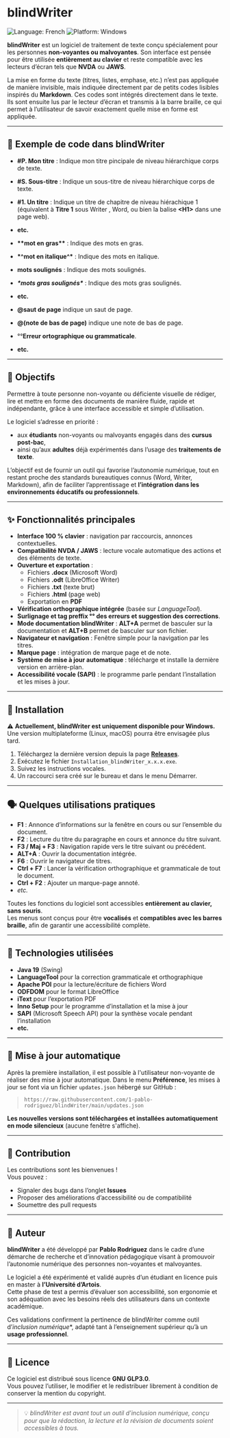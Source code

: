 # blindWriter

![Language: French](https://img.shields.io/badge/lang-French-blue?style=flat-square&logo=google-translate)
![Platform: Windows](https://img.shields.io/badge/platform-Windows-lightgrey?style=flat-square&logo=windows)

**blindWriter** est un logiciel de traitement de texte conçu spécialement pour les personnes **non-voyantes ou malvoyantes**.
Son interface est pensée pour être utilisée **entièrement au clavier** et reste compatible avec les lecteurs d’écran tels que **NVDA** ou **JAWS**.

La mise en forme du texte (titres, listes, emphase, etc.) n’est pas appliquée de manière invisible, mais indiquée directement par de petits codes lisibles inspirés du **Markdown**.
Ces codes sont intégrés directement dans le texte. Ils sont ensuite lus par le lecteur d’écran et transmis à la barre braille, ce qui permet à l’utilisateur de savoir exactement quelle mise en forme est appliquée.

---

## 📌 Exemple de code dans blindWriter

- **#P. Mon titre** : Indique mon titre pincipale de niveau hiérarchique corps de texte.
- **#S. Sous-titre** : Indique un sous-titre  de niveau hiérarchique corps de texte.
- **#1. Un titre** : Indique un titre de chapitre de niveau hiérachique 1 (équivalent à **Titre 1** sous Writer , Word, ou bien la balise **\<H1\>** dans une page web).
- **etc.**

- **\*\*mot en gras\*\*** : Indique des mots en gras.
- **\*^mot en italique^\*** : Indique des mots en italique.
- **__mots soulignés__** : Indique des mots soulignés.
- **_\*mots gras soulignés\*_** : Indique des mots gras soulignés.
- **etc.**

- **@saut de page** indique un saut de page.
- **@(note de bas de page)** indique une note de bas de page.
- °°**Erreur ortographique ou grammaticale**.
- **etc.**

---

## 🎯 Objectifs

Permettre à toute personne non-voyante ou déficiente visuelle de rédiger, lire et mettre en forme des documents de manière fluide, rapide et indépendante, grâce à une interface accessible et simple d’utilisation.

Le logiciel s’adresse en priorité :

- aux **étudiants** non-voyants ou malvoyants engagés dans des **cursus post-bac**,
- ainsi qu’aux **adultes** déjà expérimentés dans l’usage des **traitements de texte**.

L’objectif est de fournir un outil qui favorise l’autonomie numérique, tout en restant proche des standards bureautiques connus (Word, Writer, Markdown), afin de faciliter l’apprentissage et **l’intégration dans les environnements éducatifs ou professionnels**.

---

## ✨ Fonctionnalités principales

- **Interface 100 % clavier** : navigation par raccourcis, annonces contextuelles.  
- **Compatibilité NVDA / JAWS** : lecture vocale automatique des actions et des éléments de texte.  
- **Ouverture et exportation** :
  - Fichiers **.docx** (Microsoft Word)
  - Fichiers **.odt** (LibreOffice Writer)
  - Fichiers **.txt** (texte brut)
  - Fichiers  **.html** (page web)
  - Exportation en **PDF**
- **Vérification orthographique intégrée** (basée sur *LanguageTool*).  
- **Surlignage et tag preffix °° des erreurs et suggestion des corrections**.  
- **Mode documentation blindWriter** : **ALT+A** permet de basculer sur la documentation et **ALT+B** permet de basculer sur son fichier.
- **Navigateur et navigation** : Fenêtre simple pour la navigation par les titres.
- **Marque page** : intégration de marque page et de note.
- **Système de mise à jour automatique** : télécharge et installe la dernière version en arrière-plan.  
- **Accessibilité vocale (SAPI)** : le programme parle pendant l’installation et les mises à jour.  

---

## 🧩 Installation
⚠️ **Actuellement, blindWriter est uniquement disponible pour Windows.**  
Une version multiplateforme (Linux, macOS) pourra être envisagée plus tard.

1. Téléchargez la dernière version depuis la page [**Releases**](https://github.com/1-pablo-rodriguez/blindWriter/releases).  
2. Exécutez le fichier `Installation_blindWriter_x.x.x.exe`.  
3. Suivez les instructions vocales.  
4. Un raccourci sera créé sur le bureau et dans le menu Démarrer.

---

## 🗣️ Quelques utilisations pratiques

- **F1** : Annonce d’informations sur la fenêtre en cours ou sur l’ensemble du document.  
- **F2** : Lecture du titre du paragraphe en cours et annonce du titre suivant.  
- **F3 / Maj + F3** : Navigation rapide vers le titre suivant ou précédent.  
- **ALT+A** : Ouvrir la documentation intégrée.  
- **F6** : Ouvrir le navigateur de titres.  
- **Ctrl + F7** : Lancer la vérification orthographique et grammaticale de tout le document.  
- **Ctrl + F2** : Ajouter un marque-page annoté.  
- *etc.*  

Toutes les fonctions du logiciel sont accessibles **entièrement au clavier, sans souris**.  
Les menus sont conçus pour être **vocalisés** et **compatibles avec les barres braille**, afin de garantir une accessibilité complète.

---

## 🧱 Technologies utilisées

- **Java 19** (Swing)  
- **LanguageTool** pour la correction grammaticale et orthographique  
- **Apache POI** pour la lecture/écriture de fichiers Word  
- **ODFDOM** pour le format LibreOffice  
- **iText** pour l’exportation PDF  
- **Inno Setup** pour le programme d’installation et la mise à jour  
- **SAPI** (Microsoft Speech API) pour la synthèse vocale pendant l’installation
- **etc.**

---

## 🔄 Mise à jour automatique

Après la première installation, il est possible à l'utilisateur non-voyante de réaliser des mise à jour automatique.
Dans le menu **Préférence**, les mises à jour se font via un fichier `updates.json` hébergé sur GitHub :  
> `https://raw.githubusercontent.com/1-pablo-rodriguez/blindWriter/main/updates.json`

**Les nouvelles versions sont téléchargées et installées automatiquement en mode silencieux** (aucune fenêtre s'affiche).

---

## 💬 Contribution

Les contributions sont les bienvenues !  
Vous pouvez :
- Signaler des bugs dans l’onglet **Issues**
- Proposer des améliorations d’accessibilité ou de compatibilité
- Soumettre des pull requests

---

## 👤 Auteur

**blindWriter** a été développé par **Pablo Rodriguez** dans le cadre d’une démarche de recherche et d’innovation pédagogique visant à promouvoir l’autonomie numérique des personnes non-voyantes et malvoyantes.  

Le logiciel a été expérimenté et validé auprès d’un étudiant en licence puis en master à **l’Université d’Artois**.  
Cette phase de test a permis d’évaluer son accessibilité, son ergonomie et son adéquation avec les besoins réels des utilisateurs dans un contexte académique.  

Ces validations confirment la pertinence de blindWriter comme outil d’*inclusion numérique**, adapté tant à l’enseignement supérieur qu’à un **usage professionnel**.


---

## 🪪 Licence

Ce logiciel est distribué sous licence **GNU GLP3.0**.  
Vous pouvez l’utiliser, le modifier et le redistribuer librement à condition de conserver la mention du copyright.

---

> 💡 *blindWriter est avant tout un outil d’inclusion numérique, conçu pour que la rédaction, la lecture et la révision de documents soient accessibles à tous.*




























